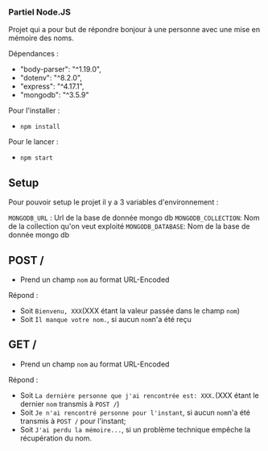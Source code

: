 ### Partiel Node.JS 

Projet qui a pour but de répondre bonjour à une personne avec une mise en mémoire des noms.

Dépendances : 
-  "body-parser": "^1.19.0",
-  "dotenv": "^8.2.0",
-  "express": "^4.17.1",
-  "mongodb": "^3.5.9"

Pour l'installer :

- ```npm install```

Pour le lancer : 
- ```npm start```

## Setup

Pour pouvoir setup le projet il y a 3 variables d'environnement :

```MONGODB_URL``` : Url de la base de donnée mongo db
```MONGODB_COLLECTION```: Nom de la collection qu'on veut exploité
```MONGODB_DATABASE```: Nom de la base de donnée mongo db

## POST /
- Prend un champ ```nom``` au format URL-Encoded

Répond :
- Soit ```Bienvenu, XXX```(XXX étant la valeur passée dans le champ ```nom```)
- Soit ```Ìl manque votre nom.```, si aucun ```nom```n'a été reçu

## GET /
- Prend un champ ```nom``` au format URL-Encoded

Répond :
- Soit ```La dernière personne que j'ai rencontrée est: XXX.```(XXX étant le dernier ```nom``` transmis à ```POST /```)
- Soit ```Je n'ai rencontré personne pour l'instant```, si aucun ```nom```n'a été transmis à ```POST /``` pour l'instant;
- Soit ```J'ai perdu la mémoire...```, si un problème technique empêche la récupération du nom.